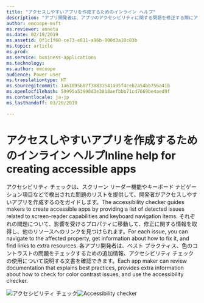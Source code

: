 ```yaml
---
title: "アクセスしやすいアプリを作成するためのインライン ヘルプ"
description: "アプリ開発者は、アプリのアクセシビリティに関する問題を修正する際にアクセシビリティ チェックを使用して問題を特定してヘルプを得ることができます"
author: emcoope-msft
ms.reviewer: anneta
ms.date: 02/19/2019
ms.assetid: 0f1c1f60-ce73-e811-a96b-000d3a18c83b
ms.topic: article
ms.prod: 
ms.service: business-applications
ms.technology: 
ms.author: emcoope
audience: Power user
ms.translationtype: HT
ms.sourcegitcommit: 1a61095607f38831541a95f4ceb2a54bb756a41b
ms.openlocfilehash: 59995a53998d3e3818aefbbb71cd7669be4aed9f
ms.contentlocale: ja-jp
ms.lasthandoff: 03/20/2019

---
```

# <a name="inline-help-for-creating-accessible-apps"></a><span data-ttu-id="00f71-103">アクセスしやすいアプリを作成するためのインライン ヘルプ</span><span class="sxs-lookup"><span data-stu-id="00f71-103">Inline help for creating accessible apps</span></span>




<span data-ttu-id="00f71-104">アクセシビリティ チェックは、スクリーン リーダー機能やキーボード ナビゲーション項目などで検出された問題のリストを提供して、開発者がアクセスしやすいアプリを作成するのをガイドします。</span><span class="sxs-lookup"><span data-stu-id="00f71-104">The accessibility checker guides makers to create accessible apps by providing a list of detected issues related to screen-reader capabilities and keyboard navigation items.</span></span> <span data-ttu-id="00f71-105">それぞれの問題について、影響を受けるプロパティに移動して、修正に関する情報を取得し、他のリソースへのリンクを見つけられます。</span><span class="sxs-lookup"><span data-stu-id="00f71-105">For each issue, you can navigate to the affected property, get information about how to fix it, and find links to extra resources.</span></span> <span data-ttu-id="00f71-106">各アプリ開発者は、ベスト プラクティス、色のコントラストの問題をチェックするための追加情報、アクセシビリティ チェックの使用について説明する文書を確認できます。</span><span class="sxs-lookup"><span data-stu-id="00f71-106">Each app maker can review documentation that explains best practices, provides extra information about how to check for color contrast issues, and use the accessibility checker.</span></span>

<span data-ttu-id="00f71-107">![アクセシビリティ チェック](media/AccessibilityChecker_01.png "アクセシビリティ チェック")</span><span class="sxs-lookup"><span data-stu-id="00f71-107">![Accessibility checker](media/AccessibilityChecker_01.png "Accessibility checker")</span></span>
